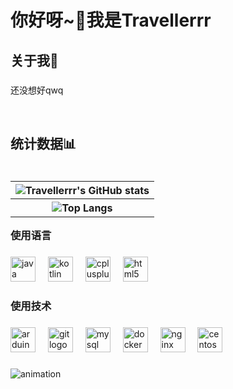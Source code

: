 <h1 align="left">你好呀~👋我是Travellerrr</h1>

###

<h2 align="left">关于我📄</h2>

###

还没想好qwq

<br>

###

<h2 align="left">统计数据📊</h2>

###

<table align="right">
  <tr>
    <th> <img align="center" alt="Travellerrr's GitHub stats" src="https://github-readme-stats.vercel.app/api?username=travellerrr&show_icons=true&locale=cn&hide_border=true" /> </th>
  </tr>
  <tr />
  <tr>
    <th> <img align="center" alt="Top Langs" src="https://github-readme-stats.vercel.app/api/top-langs/?username=Travellerrr&show_icons=true&locale=cn&hide_border=true" />  </th>
  </tr>
</table>

###

<h3 align="left">使用语言</h3>

###

<div align="left">
  <a href="https://www.java.com/"><img src="https://cdn.jsdelivr.net/gh/devicons/devicon/icons/java/java-original.svg" height="40" alt="java logo" /></a>
  <img width="12" />
  <a href="https://kotlinlang.org/"><img src="https://cdn.jsdelivr.net/gh/devicons/devicon/icons/kotlin/kotlin-original.svg" height="40" alt="kotlin logo" /></a>
  <img width="12" />
  <a href="https://gcc.gnu.org/"><img src="https://cdn.jsdelivr.net/gh/devicons/devicon/icons/cplusplus/cplusplus-original.svg" height="40" alt="cplusplus logo" /></a>
  <img width="12" />
  <a href="https://www.w3school.com.cn/html/html5_intro.asp"><img src="https://cdn.jsdelivr.net/gh/devicons/devicon/icons/html5/html5-original.svg" height="40" alt="html5 logo" /></a>
</div>

###

<h3 align="left">使用技术</h3>

###

<div align="left">
  <a href="https://www.arduino.cc/"><img src="https://cdn.jsdelivr.net/gh/devicons/devicon/icons/arduino/arduino-original.svg" height="40" alt="arduino logo" /></a>
  <img width="12" />
  <a href="https://git-scm.com/"><img src="https://cdn.jsdelivr.net/gh/devicons/devicon/icons/git/git-original.svg" height="40" alt="git logo" /></a>
  <img width="12" />
  <a href="https://www.mysql.com/"><img src="https://cdn.jsdelivr.net/gh/devicons/devicon/icons/mysql/mysql-original.svg" height="40" alt="mysql logo" /></a>
  <img width="12" />
  <a href="https://www.docker.com/"><img src="https://cdn.jsdelivr.net/gh/devicons/devicon/icons/docker/docker-original.svg" height="40" alt="docker logo" /></a>
  <img width="12" />
  <a href="https://nginx.org/"><img src="https://cdn.jsdelivr.net/gh/devicons/devicon/icons/nginx/nginx-original.svg" height="40" alt="nginx logo" /></a>
  <img width="12" />
  <a href="https://www.centos.org/"><img src="https://cdn.jsdelivr.net/gh/devicons/devicon/icons/centos/centos-original.svg" height="40" alt="centos logo" /></a>
</div>

###

<img src="https://raw.githubusercontent.com/Travellerrr/Travellerrr/output/snake.svg" alt="animation" />
